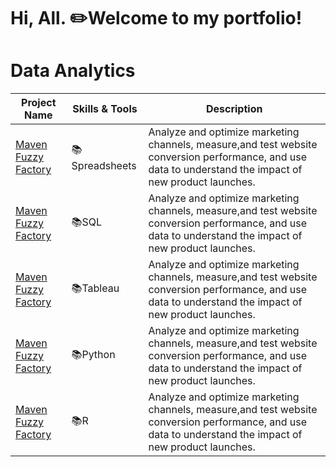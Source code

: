 # Hi, All. ✏️Welcome to my portfolio!

# Data Analytics
| Project Name | Skills & Tools | Description | 
|---|---|---|
|[Maven Fuzzy Factory](https:)|📚Spreadsheets|Analyze and optimize marketing channels, measure,and test website conversion performance, and use data to understand the impact of new product launches.|
|[Maven Fuzzy Factory](https:)|📚SQL|Analyze and optimize marketing channels, measure,and test website conversion performance, and use data to understand the impact of new product launches.|
|[Maven Fuzzy Factory](https:)|📚Tableau|Analyze and optimize marketing channels, measure,and test website conversion performance, and use data to understand the impact of new product launches.|
|[Maven Fuzzy Factory](https:)|📚Python|Analyze and optimize marketing channels, measure,and test website conversion performance, and use data to understand the impact of new product launches.|
|[Maven Fuzzy Factory](https:)|📚R|Analyze and optimize marketing channels, measure,and test website conversion performance, and use data to understand the impact of new product launches.|
